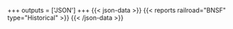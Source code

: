 +++
outputs = ['JSON']
+++
{{< json-data >}}
  {{< reports railroad="BNSF" type="Historical" >}}
{{< /json-data >}}